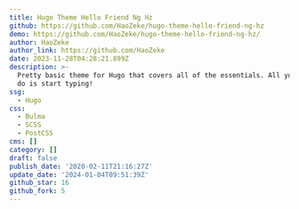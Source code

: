 ```yaml
---
title: Hugo Theme Hello Friend Ng Hz
github: https://github.com/HaoZeke/hugo-theme-hello-friend-ng-hz
demo: https://github.com/HaoZeke/hugo-theme-hello-friend-ng-hz/
author: HaoZeke
author_link: https://github.com/HaoZeke
date: 2023-11-28T04:28:21.899Z
description: >-
  Pretty basic theme for Hugo that covers all of the essentials. All you have to
  do is start typing!
ssg:
  - Hugo
css:
  - Bulma
  - SCSS
  - PostCSS
cms: []
category: []
draft: false
publish_date: '2020-02-11T21:16:27Z'
update_date: '2024-01-04T09:51:39Z'
github_star: 16
github_fork: 5
---
```

